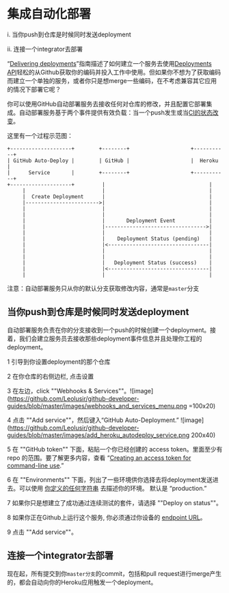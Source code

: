 # 集成自动化部署          

i. 当你push到仓库是时候同时发送deployment          

ii. 连接一个integrator去部署          

“[Delivering deployments](https://developer.github.com/guides/delivering-deployments/)”指南描述了如何建立一个服务去使用[Deployments API](https://developer.github.com/v3/repos/deployments/)轻松的从Github获取你的编码并投入工作中使用。但如果你不想为了获取编码而建立一个单独的服务，或者你只是想merge一些编码，在不考虑兼容其它应用的情况下部署它呢？          

你可以使用GitHub自动部署服务去接收任何对仓库的修改，并且配置它部署集成。自动部署服务基于两个事件提供有效负载：当一个push发生或当[CI的状态改变](https://developer.github.com/guides/building-a-ci-server/)。        

这里有一个过程示范图：          

```
+--------------------+        +--------+                    +-----------+
| GitHub Auto-Deploy |        | GitHub |                    |  Heroku   |
|      Service       |        +--------+                    +-----------+
+--------------------+         |                                  |
     |                         |                                  |
     |  Create Deployment      |                                  |
     |------------------------>|                                  |
     |                         |                                  |
     |                         |                                  |
     |                         |       Deployment Event           |
     |                         |--------------------------------->|
     |                         |                                  |
     |                         |    Deployment Status (pending)   |
     |                         |<---------------------------------|
     |                         |                                  |
     |                         |                                  |
     |                         |   Deployment Status (success)    |
     |                         |<---------------------------------|
     |                         |                                  |
```        

注意：自动部署服务只从你的默认分支获取修改内容，通常是`master`分支         
           

## 当你push到仓库是时候同时发送deployment            

自动部署服务负责在你的分支接收到一个push的时候创建一个deployment。接着，我们会建立服务员去接收那些deployment事件信息并且处理你工程的deployment。          


1 引导到你设置deployment的那个仓库             

2 在你仓库的右侧边栏, 点击设置                        

3 在左边，click ""Webhooks & Services""。![image](https://github.com/Leolusir/github-developer-guides/blob/master/images/webhooks_and_services_menu.png =100x20)

4 点击 ""Add service""，然后键入“GitHub Auto-Deployment.” ![image](https://github.com/Leolusir/github-developer-guides/blob/master/images/add_heroku_autodeploy_service.png 200x40)

5 在 ""GitHub token"" 下面，粘贴一个你已经创建的 access token。里面至少有 repo 的范围。要了解更多内容，查看 “[Creating an access token for command-line use](https://help.github.com/articles/creating-an-access-token-for-command-line-use/).”                

6 在 ""Environments"" 下面，列出了一些环境供你选择去将deployment发送进去。可以使用 [你定义的任何字符串](https://developer.github.com/v3/repos/deployments/#parameters) 去描述你的环境。 默认是 “production.”             

7 如果你只是想建立了成功通过连续测试的套件，请选择 ""Deploy on status""。            

8 如果你正在Github上运行这个服务, 你必须通过你设备的 [endpoint URL](https://developer.github.com/v3/enterprise/#endpoint-urls)。         

9 点击 ""Add service""。         

## 连接一个integrator去部署      

现在起，所有提交到你`master分支`的commit，包括和pull request进行merge产生的，都会自动向你的Heroku应用触发一个deployment。
